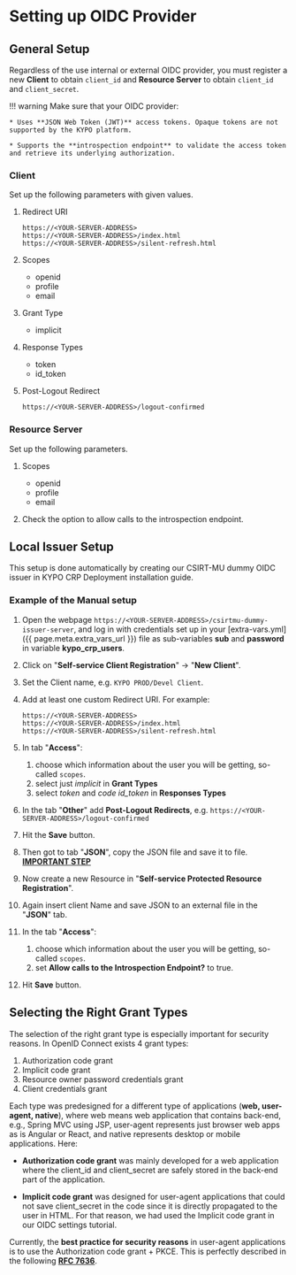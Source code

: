 # Setting up OIDC Provider

## General Setup

Regardless of the use internal or external OIDC provider, you must register a new **Client** to obtain `client_id` and **Resource Server** to obtain `client_id` and `client_secret`. 

!!! warning
    Make sure that your OIDC provider:

    * Uses **JSON Web Token (JWT)** access tokens. Opaque tokens are not supported by the KYPO platform. 

    * Supports the **introspection endpoint** to validate the access token and retrieve its underlying authorization.


### Client
Set up the following parameters with given values. 

1. Redirect URI

    ```
    https://<YOUR-SERVER-ADDRESS>
    https://<YOUR-SERVER-ADDRESS>/index.html
    https://<YOUR-SERVER-ADDRESS>/silent-refresh.html
    ```

2. Scopes
    * openid
    * profile
    * email

3. Grant Type 
    * implicit

4. Response Types
    * token
    * id_token

5. Post-Logout Redirect 

    ```
    https://<YOUR-SERVER-ADDRESS>/logout-confirmed
    ```


### Resource Server
Set up the following parameters. 

1. Scopes

    * openid
    * profile 
    * email

2. Check the option to allow calls to the introspection endpoint.

## Local Issuer Setup
    
This setup is done automatically by creating our CSIRT-MU dummy OIDC issuer in KYPO CRP Deployment installation guide.

### Example of the Manual setup

1. Open the webpage `https://<YOUR-SERVER-ADDRESS>/csirtmu-dummy-issuer-server`, and log in with credentials set up in your [extra-vars.yml]({{ page.meta.extra_vars_url }}) file as sub-variables **sub** and **password** in variable **kypo_crp_users**.
2. Click on "**Self-service Client Registration**" -> "**New Client**".
3. Set the Client name, e.g. `KYPO PROD/Devel Client`.
4. Add at least one custom Redirect URI. For example: 
    ```
    https://<YOUR-SERVER-ADDRESS>
    https://<YOUR-SERVER-ADDRESS>/index.html
    https://<YOUR-SERVER-ADDRESS>/silent-refresh.html
    ```

5. In tab "**Access**":
    1. choose which information about the user you will be getting, so-called `scopes`.
    2. select just *implicit* in **Grant Types**
    3. select *token* and *code id_token* in **Responses Types**
6. In the tab "**Other**" add **Post-Logout Redirects**, e.g. `https://<YOUR-SERVER-ADDRESS>/logout-confirmed`

7. Hit the **Save** button.
8. Then got to tab "**JSON**", copy the JSON file and save it to file. <u>**IMPORTANT STEP**</u>
9. Now create a new Resource in "**Self-service Protected Resource Registration**".
10. Again insert client Name and save JSON to an external file in the "**JSON**" tab.
11. In the tab "**Access**": 
     1. choose which information about the user you will be getting, so-called `scopes`.
     2. set **Allow calls to the Introspection Endpoint?** to true. 
12. Hit **Save** button.

## Selecting the Right Grant Types
The selection of the right grant type is especially important for security reasons. In OpenID Connect exists 4 grant types:

1. Authorization code grant 
2. Implicit code grant
3. Resource owner password credentials grant
4. Client credentials grant

Each type was predesigned for a different type of applications (**web, user-agent, native**), where web means web application that contains back-end, e.g., Spring MVC using JSP, user-agent represents just browser web apps as is Angular or React, and native represents desktop or mobile applications. Here: 

* **Authorization code grant** was mainly developed for a web application where the client_id and client_secret are safely stored in the back-end part of the application.

* **Implicit code grant** was designed for user-agent applications that could not save client_secret in the code since it is directly propagated to the user in HTML. For that reason, we had used the Implicit code grant in our OIDC settings tutorial.

Currently, the **best practice for security reasons** in user-agent applications is to use the Authorization code grant + PKCE. This is perfectly described in the following [**RFC 7636**](https://tools.ietf.org/html/rfc7636).
